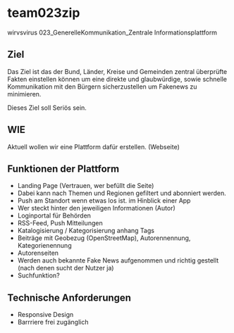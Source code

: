 # team023zip
wirvsvirus 023_GenerelleKommunikation_Zentrale Informationsplattform

## Ziel

Das Ziel ist das der Bund, Länder, Kreise und Gemeinden zentral überprüfte Fakten einstellen können um eine direkte und glaubwürdige, sowie schnelle Kommunikation mit den Bürgern sicherzustellen um Fakenews zu minimieren.

Dieses Ziel soll Seriös sein.

## WIE

Aktuell wollen wir eine Plattform dafür erstellen. (Webseite)

## Funktionen der Plattform

* Landing Page (Vertrauen, wer befüllt die Seite)
* Dabei kann nach Themen und Regionen gefiltert und abonniert werden.
* Push am Standort wenn etwas los ist. im Hinblick einer App
* Wer steckt hinter den jeweiligen Informationen (Autor)
* Loginportal für Behörden
* RSS-Feed, Push Mitteilungen
* Katalogisierung / Kategorisierung anhang Tags
* Beiträge mit Geobezug (OpenStreetMap), Autorennennung, Kategorienennung
* Autorenseiten
* Werden auch bekannte Fake News aufgenommen und richtig gestellt (nach denen sucht der Nutzer ja)
* Suchfunktion? 

## Technische Anforderungen
* Responsive Design
* Barrriere frei zugänglich
